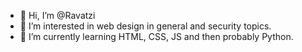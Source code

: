 - 👋 Hi, I’m @Ravatzi
- 👀 I’m interested in web design in general and security topics.
- 🌱 I’m currently learning HTML, CSS, JS and then probably Python.

<!---
Ravatzi/Ravatzi is a ✨ special ✨ repository because its `README.md` (this file) appears on your GitHub profile.
You can click the Preview link to take a look at your changes.
--->
